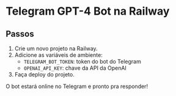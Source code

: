 # Telegram GPT-4 Bot na Railway

## Passos

1. Crie um novo projeto na Railway.
2. Adicione as variáveis de ambiente:
    - `TELEGRAM_BOT_TOKEN`: token do bot do Telegram
    - `OPENAI_API_KEY`: chave da API da OpenAI
3. Faça deploy do projeto.

O bot estará online no Telegram e pronto pra responder!